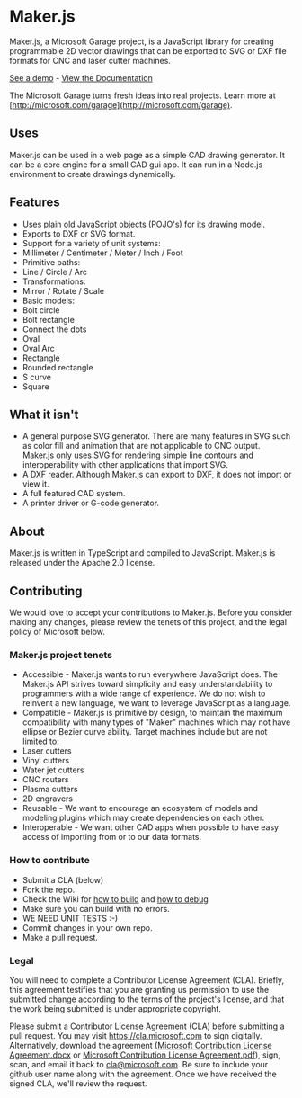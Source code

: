 # Maker.js
Maker.js, a Microsoft Garage project, is a JavaScript library for creating programmable 2D vector drawings that can be exported to SVG or DXF file formats for CNC and laser cutter machines.

[See a demo](http://microsoft.github.io/maker.js/) - [View the Documentation](https://github.com/Microsoft/Maker.js/wiki)

The Microsoft Garage turns fresh ideas into real projects. Learn more at [http://microsoft.com/garage](http://microsoft.com/garage).

## Uses
Maker.js can be used in a web page as a simple CAD drawing generator. It can be a core engine for a small CAD gui app. It can run in a Node.js environment to create drawings dynamically.

## Features
* Uses plain old JavaScript objects (POJO's) for its drawing model.
* Exports to DXF or SVG format.
* Support for a variety of unit systems:
 * Millimeter / Centimeter / Meter / Inch / Foot
* Primitive paths:
 * Line / Circle / Arc
* Transformations:
 * Mirror / Rotate / Scale
* Basic models:
 * Bolt circle
 * Bolt rectangle
 * Connect the dots
 * Oval
 * Oval Arc
 * Rectangle
 * Rounded rectangle
 * S curve
 * Square

## What it isn't
* A general purpose SVG generator. There are many features in SVG such as color fill and animation that are not applicable to CNC output. Maker.js only uses SVG for rendering simple line contours and interoperability with other applications that import SVG.
* A DXF reader. Although Maker.js can export to DXF, it does not import or view it.
* A full featured CAD system.
* A printer driver or G-code generator.

## About
Maker.js is written in TypeScript and compiled to JavaScript. Maker.js is released under the Apache 2.0 license.

## Contributing
We would love to accept your contributions to Maker.js. Before you consider making any changes, please review the tenets of this project, and the legal policy of Microsoft below.

### Maker.js project tenets
* Accessible - Maker.js wants to run everywhere JavaScript does. The Maker.js API strives toward simplicity and easy understandability to programmers with a wide range of experience. We do not wish to reinvent a new language, we want to leverage JavaScript as a language.
* Compatible - Maker.js is primitive by design, to maintain the maximum compatibility with many types of "Maker" machines which may not have ellipse or Bezier curve ability. Target machines include but are not limited to:
 * Laser cutters
 * Vinyl cutters
 * Water jet cutters
 * CNC routers
 * Plasma cutters
 * 2D engravers
* Reusable - We want to encourage an ecosystem of models and modeling plugins which may create dependencies on each other.
* Interoperable - We want other CAD apps when possible to have easy access of importing from or to our data formats.

### How to contribute
* Submit a CLA (below)
* Fork the repo.
* Check the Wiki for [how to build](https://github.com/Microsoft/Maker.js/wiki/Contributors-Build) and [how to debug](https://github.com/Microsoft/Maker.js/wiki/Contributors-Debug)
* Make sure you can build with no errors.
* WE NEED UNIT TESTS :-)
* Commit changes in your own repo.
* Make a pull request.

### Legal
You will need to complete a Contributor License Agreement (CLA). Briefly, this agreement testifies that you are granting us permission to use the submitted change according to the terms of the project's license, and that the work being submitted is under appropriate copyright.

Please submit a Contributor License Agreement (CLA) before submitting a pull request. You may visit https://cla.microsoft.com to sign digitally. Alternatively, download the agreement ([Microsoft Contribution License Agreement.docx](https://www.codeplex.com/Download?ProjectName=typescript&DownloadId=822190) or [Microsoft Contribution License Agreement.pdf](https://www.codeplex.com/Download?ProjectName=typescript&DownloadId=921298)), sign, scan, and email it back to <cla@microsoft.com>. Be sure to include your github user name along with the agreement. Once we have received the signed CLA, we'll review the request.
